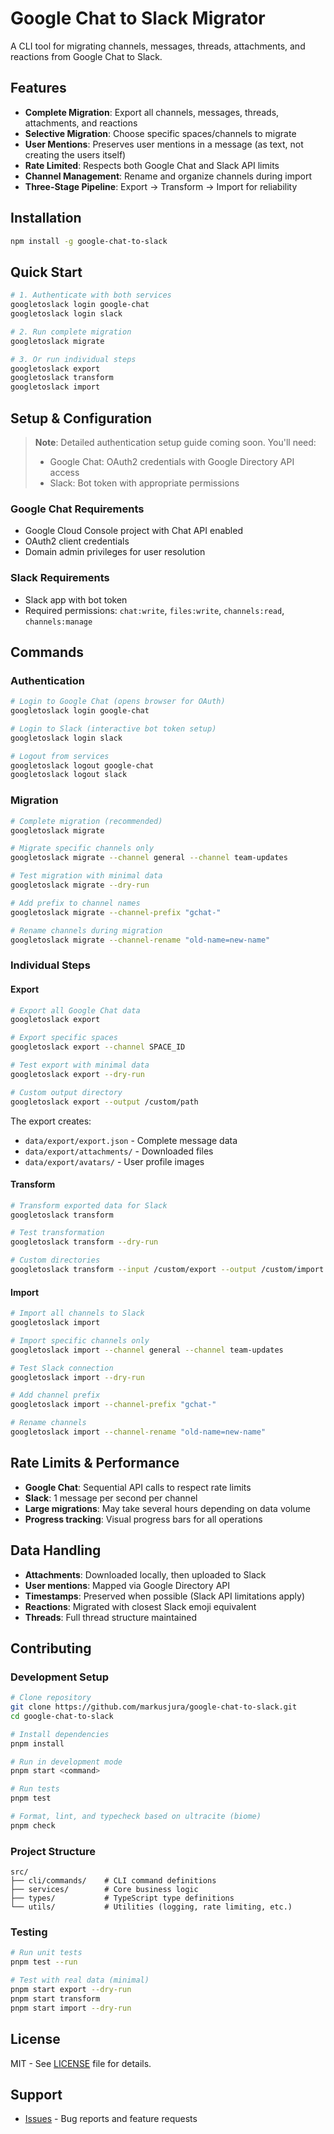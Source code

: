 # Google Chat to Slack Migrator

A CLI tool for migrating channels, messages, threads, attachments, and reactions from Google Chat to Slack.

## Features

- **Complete Migration**: Export all channels, messages, threads, attachments, and reactions
- **Selective Migration**: Choose specific spaces/channels to migrate
- **User Mentions**: Preserves user mentions in a message (as text, not creating the users itself)
- **Rate Limited**: Respects both Google Chat and Slack API limits
- **Channel Management**: Rename and organize channels during import
- **Three-Stage Pipeline**: Export → Transform → Import for reliability

## Installation

```bash
npm install -g google-chat-to-slack
```

## Quick Start

```bash
# 1. Authenticate with both services
googletoslack login google-chat
googletoslack login slack

# 2. Run complete migration
googletoslack migrate

# 3. Or run individual steps
googletoslack export
googletoslack transform
googletoslack import
```

## Setup & Configuration

> **Note**: Detailed authentication setup guide coming soon. You'll need:
>
> - Google Chat: OAuth2 credentials with Google Directory API access
> - Slack: Bot token with appropriate permissions

### Google Chat Requirements

- Google Cloud Console project with Chat API enabled
- OAuth2 client credentials
- Domain admin privileges for user resolution

### Slack Requirements

- Slack app with bot token
- Required permissions: `chat:write`, `files:write`, `channels:read`, `channels:manage`

## Commands

### Authentication

```bash
# Login to Google Chat (opens browser for OAuth)
googletoslack login google-chat

# Login to Slack (interactive bot token setup)
googletoslack login slack

# Logout from services
googletoslack logout google-chat
googletoslack logout slack
```

### Migration

```bash
# Complete migration (recommended)
googletoslack migrate

# Migrate specific channels only
googletoslack migrate --channel general --channel team-updates

# Test migration with minimal data
googletoslack migrate --dry-run

# Add prefix to channel names
googletoslack migrate --channel-prefix "gchat-"

# Rename channels during migration
googletoslack migrate --channel-rename "old-name=new-name"
```

### Individual Steps

#### Export

```bash
# Export all Google Chat data
googletoslack export

# Export specific spaces
googletoslack export --channel SPACE_ID

# Test export with minimal data
googletoslack export --dry-run

# Custom output directory
googletoslack export --output /custom/path
```

The export creates:

- `data/export/export.json` - Complete message data
- `data/export/attachments/` - Downloaded files
- `data/export/avatars/` - User profile images

#### Transform

```bash
# Transform exported data for Slack
googletoslack transform

# Test transformation
googletoslack transform --dry-run

# Custom directories
googletoslack transform --input /custom/export --output /custom/import
```

#### Import

```bash
# Import all channels to Slack
googletoslack import

# Import specific channels only
googletoslack import --channel general --channel team-updates

# Test Slack connection
googletoslack import --dry-run

# Add channel prefix
googletoslack import --channel-prefix "gchat-"

# Rename channels
googletoslack import --channel-rename "old-name=new-name"
```

## Rate Limits & Performance

- **Google Chat**: Sequential API calls to respect rate limits
- **Slack**: 1 message per second per channel
- **Large migrations**: May take several hours depending on data volume
- **Progress tracking**: Visual progress bars for all operations

## Data Handling

- **Attachments**: Downloaded locally, then uploaded to Slack
- **User mentions**: Mapped via Google Directory API
- **Timestamps**: Preserved when possible (Slack API limitations apply)
- **Reactions**: Migrated with closest Slack emoji equivalent
- **Threads**: Full thread structure maintained

## Contributing

### Development Setup

```bash
# Clone repository
git clone https://github.com/markusjura/google-chat-to-slack.git
cd google-chat-to-slack

# Install dependencies
pnpm install

# Run in development mode
pnpm start <command>

# Run tests
pnpm test

# Format, lint, and typecheck based on ultracite (biome)
pnpm check
```

### Project Structure

```
src/
├── cli/commands/    # CLI command definitions
├── services/        # Core business logic
├── types/           # TypeScript type definitions
└── utils/           # Utilities (logging, rate limiting, etc.)
```

### Testing

```bash
# Run unit tests
pnpm test --run

# Test with real data (minimal)
pnpm start export --dry-run
pnpm start transform
pnpm start import --dry-run
```

## License

MIT - See [LICENSE](LICENSE) file for details.

## Support

- [Issues](https://github.com/markusjura/google-chat-to-slack/issues) - Bug reports and feature requests
